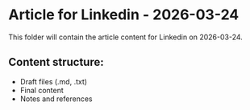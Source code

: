 # Article for Linkedin - 2026-03-24

This folder will contain the article content for Linkedin on 2026-03-24.

## Content structure:
- Draft files (.md, .txt)
- Final content
- Notes and references

